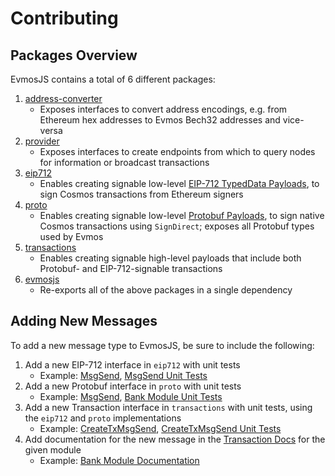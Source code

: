 # Contributing

## Packages Overview

EvmosJS contains a total of 6 different packages:

1. [address-converter](https://github.com/evmos/evmosjs/tree/main/packages/address-converter)
    - Exposes interfaces to convert address encodings, e.g. from Ethereum
      hex addresses to Evmos Bech32 addresses and vice-versa
2. [provider](https://github.com/evmos/evmosjs/tree/main/packages/provider)
    - Exposes interfaces to create endpoints from which to query nodes for information
      or broadcast transactions
3. [eip712](https://github.com/evmos/evmosjs/tree/main/packages/eip712)
    - Enables creating signable low-level
      [EIP-712 TypedData Payloads](https://eips.ethereum.org/EIPS/eip-712),
      to sign Cosmos transactions from Ethereum signers
4. [proto](https://github.com/evmos/evmosjs/tree/main/packages/proto)
    - Enables creating signable low-level [Protobuf Payloads](https://protobuf.dev/),
      to sign native Cosmos transactions using `SignDirect`;
      exposes all Protobuf types used by Evmos
5. [transactions](https://github.com/evmos/evmosjs/tree/main/packages/transactions)
    - Enables creating signable high-level payloads
      that include both Protobuf- and EIP-712-signable transactions
6. [evmosjs](https://github.com/evmos/evmosjs/tree/main/packages/evmosjs)
    - Re-exports all of the above packages in a single dependency

## Adding New Messages

To add a new message type to EvmosJS, be sure to include the following:

1. Add a new EIP-712 interface in `eip712` with unit tests
    - Example: [MsgSend](https://github.com/evmos/evmosjs/blob/main/packages/eip712/src/messages/bank/send.ts),
    [MsgSend Unit Tests](https://github.com/evmos/evmosjs/blob/main/packages/eip712/src/messages/bank/send.spec.ts)
2. Add a new Protobuf interface in `proto` with unit tests
    - Example: [MsgSend](https://github.com/evmos/evmosjs/blob/main/packages/proto/src/messages/bank/msgSend.ts),
    [Bank Module Unit Tests](https://github.com/evmos/evmosjs/blob/main/packages/proto/src/messages/bank/bank.spec.ts)
3. Add a new Transaction interface in `transactions` with unit tests, using the `eip712` and `proto` implementations
    - Example: [CreateTxMsgSend](https://github.com/evmos/evmosjs/blob/main/packages/transactions/src/messages/bank/send.ts),
    [CreateTxMsgSend Unit Tests](https://github.com/evmos/evmosjs/blob/main/packages/transactions/src/messages/bank/send.spec.ts)
4. Add documentation for the new message in the [Transaction Docs](https://github.com/evmos/evmosjs/tree/main/docs/transactions) for the given module
    - Example: [Bank Module Documentation](https://github.com/evmos/evmosjs/tree/main/docs/transactions/bank)
